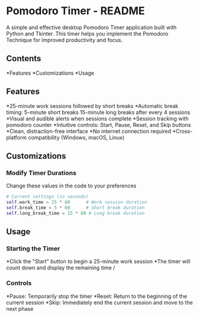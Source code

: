 # Pomodoro Timer - README
A simple and effective desktop Pomodoro Timer application built with Python and Tkinter. This timer helps you implement the Pomodoro Technique for improved productivity and focus.

## Contents
*Features
*Customizations
*Usage

## Features
*25-minute work sessions followed by short breaks
*Automatic break timing: 5-minute short breaks 15-minute long breaks after every 4 sessions
*Visual and audible alerts when sessions complete
*Session tracking with pomodoro counter
*Intuitive controls: Start, Pause, Reset, and Skip buttons
*Clean, distraction-free interface
*No internet connection required
*Cross-platform compatibility (Windows, macOS, Linux)

## Customizations
### Modify Timer Durations
Change these values in the code to your preferences
```python py
# Current settings (in seconds)
self.work_time = 25 * 60      # Work session duration
self.break_time = 5 * 60      # Short break duration
self.long_break_time = 15 * 60 # Long break duration
```
## Usage
### Starting the Timer
*Click the "Start" button to begin a 25-minute work session
*The timer will count down and display the remaining time
/
### Controls
*Pause: Temporarily stop the timer
*Reset: Return to the beginning of the current session
*Skip: Immediately end the current session and move to the next phase
